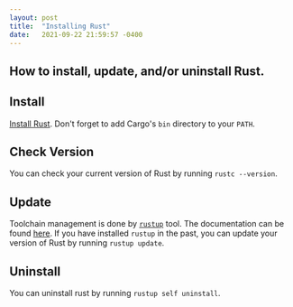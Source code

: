 ```yaml
---
layout: post
title:  "Installing Rust"
date:   2021-09-22 21:59:57 -0400
---
```


How to install, update, and/or uninstall Rust.
---

## Install

[Install Rust](https://www.rust-lang.org/tools/install).
Don't forget to add Cargo's `bin` directory to your `PATH`.

## Check Version

You can check your current version of Rust by running `rustc --version`.

## Update

Toolchain management is done by [`rustup`](https://github.com/rust-lang/rustup) tool. The documentation can be found [here](https://github.com/rust-lang/rustup/blob/master/README.md).
If you have installed `rustup` in the past, you can update your version of Rust by running `rustup update`.

## Uninstall 

 You can uninstall rust by running `rustup self uninstall`.